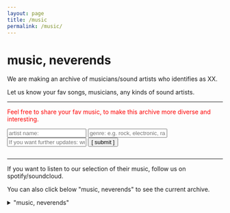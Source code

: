 ```yaml
---
layout: page
title: /music
permalink: /music/
---
```


# music, neverends 


We are making an archive of musicians/sound artists who identifies as XX.

Let us know your fav songs, musicians, any kinds of sound artists. 

---
<font color="red"> Feel free to share your fav music, to make this archive more diverse and interesting. </font> 

<script data-cfasync="false" type="text/javascript" src="form-submission-handler.js"></script>

<form class="gform" method="POST" id="car_request_form" role="form" action="https://script.google.com/macros/s/AKfycbz-6TLQGMxloAJtH1JQ-w1hf4GouwAZisDs2gBN7RUJ1uYw2Rg/exec" target="after" onsubmit="close()">
  
<form>
  <input type="text" id="name" name="name" placeholder="artist name:" autocomplete="off">
  <input type="text" id="genre" name="genre" placeholder="genre: e.g. rock, electronic, rap, hiphop, classic, jazz, other" autocomplete="off">
  <input type="text" id="email" name="subscription" placeholder="If you want further updates: write your email address here" autocomplete="off">  
  <input type="submit" value="[ submit ]" onclick="displayThanks()">  
 
</form>

<iframe id="after" name="after" frameborder="0" onmousewheel="" width="100%" height="0.1" style="background: transparent; border: none;">
</iframe>

<div style="display:none" class="thanks_message">
<span id="span_thanks"> Thanks for contacting us. We will contact you soon! </span>
</div>

<script>
function close() {
    document.querySelector('#after').addEventListener('load', function() {
        window.close();
    });
  }
function displayThanks() {
   var span_Text = document.getElementById("span_thanks").innerText;
   alert (span_Text);
}
</script>

---


If you want to listen to our selection of their music, follow us on spotify/soundcloud. 

You can also click below "music, neverends" to see the current archive.

<details>
<summary> "music, neverends" </summary>
  
<h3><font color="white"> artist </font> / <font color="white"> genre </font>(in alphabetical order) <p>

<ul>
{% for member in site.data.musicform %}
  <li>
      <font color="red">{{ member.item }}</font> <font color="yellow">{{ member.genre }}</font> 
  </li>
{% endfor %}
</ul>
  

</details>
